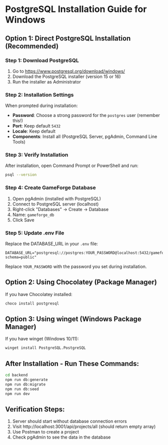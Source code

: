 # PostgreSQL Installation Guide for Windows

## Option 1: Direct PostgreSQL Installation (Recommended)

### Step 1: Download PostgreSQL
1. Go to https://www.postgresql.org/download/windows/
2. Download the PostgreSQL installer (version 15 or 16)
3. Run the installer as Administrator

### Step 2: Installation Settings
When prompted during installation:
- **Password**: Choose a strong password for the `postgres` user (remember this!)
- **Port**: Keep default `5432`
- **Locale**: Keep default
- **Components**: Install all (PostgreSQL Server, pgAdmin, Command Line Tools)

### Step 3: Verify Installation
After installation, open Command Prompt or PowerShell and run:
```bash
psql --version
```

### Step 4: Create GameForge Database
1. Open pgAdmin (installed with PostgreSQL)
2. Connect to PostgreSQL server (localhost)
3. Right-click "Databases" → Create → Database
4. Name: `gameforge_db`
5. Click Save

### Step 5: Update .env File
Replace the DATABASE_URL in your `.env` file:
```
DATABASE_URL="postgresql://postgres:YOUR_PASSWORD@localhost:5432/gameforge_db?schema=public"
```
Replace `YOUR_PASSWORD` with the password you set during installation.

## Option 2: Using Chocolatey (Package Manager)

If you have Chocolatey installed:
```bash
choco install postgresql
```

## Option 3: Using winget (Windows Package Manager)

If you have winget (Windows 10/11):
```bash
winget install PostgreSQL.PostgreSQL
```

## After Installation - Run These Commands:

```bash
cd backend
npm run db:generate
npm run db:migrate
npm run db:seed
npm run dev
```

## Verification Steps:
1. Server should start without database connection errors
2. Visit http://localhost:3001/api/projects/all (should return empty array)
3. Use Postman to create a project
4. Check pgAdmin to see the data in the database
